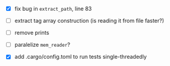 - [x] fix bug in `extract_path`, line 83
- [ ] extract tag array construction (is reading it from file faster?)
- [ ] remove prints
- [ ] paralelize `mem_reader`?
- [x] add .cargo/config.toml to run tests single-threadedly

